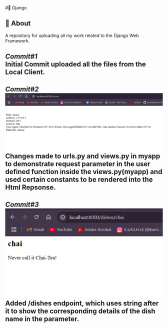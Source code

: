 #🚀 Django  

## 📌 About  
A repository for uploading all my work related to the Django Web Framework.  
  
_**Commit#1**_  
Initial Commit uploaded all the files from the Local Client.  
---  
  
_**Commit#2**_  
![Alt text](images/home-commit2.png)  
Changes made to urls.py and views.py in myapp to demonstrate request parameter in the user defined function inside the views.py(myapp) and used certain constants to be rendered into the Html Repsonse.  
-- 
  
_**Commit#3**_  
![Alt text](images/dishes-commit3.png)  
Added /dishes endpoint, which uses string after it to show the corresponding details of the dish name in the parameter.  
-- 
  
